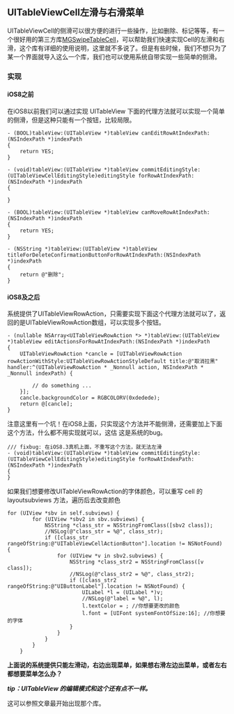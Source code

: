 ## UITableViewCell左滑与右滑菜单

UITableViewCell的侧滑可以很方便的进行一些操作，比如删除、标记等等，有一个很好用的第三方库[MGSwipeTableCell](https://github.com/MortimerGoro/MGSwipeTableCell)，可以帮助我们快速实现Cell的左滑和右滑，这个库有详细的使用说明，这里就不多说了。但是有些时候，我们不想只为了某一个界面就导入这么一个库，我们也可以使用系统自带实现一些简单的侧滑。


### 实现

#### iOS8之前

在iOS8以前我们可以通过实现 UITableView 下面的代理方法就可以实现一个简单的侧滑，但是这种只能有一个按钮，比较局限。

```
- (BOOL)tableView:(UITableView *)tableView canEditRowAtIndexPath:(NSIndexPath *)indexPath
{
    return YES;
}

- (void)tableView:(UITableView *)tableView commitEditingStyle:(UITableViewCellEditingStyle)editingStyle forRowAtIndexPath:(NSIndexPath *)indexPath
{
    
}

- (BOOL)tableView:(UITableView *)tableView canMoveRowAtIndexPath:(NSIndexPath *)indexPath
{
    return YES;
}

- (NSString *)tableView:(UITableView *)tableView titleForDeleteConfirmationButtonForRowAtIndexPath:(NSIndexPath *)indexPath 
{
    return @"删除";
}
```

#### iOS8及之后

系统提供了UITableViewRowAction，只需要实现下面这个代理方法就可以了，返回的是UITableViewRowAction数组，可以实现多个按钮。

```
- (nullable NSArray<UITableViewRowAction *> *)tableView:(UITableView *)tableView editActionsForRowAtIndexPath:(NSIndexPath *)indexPath
{
    UITableViewRowAction *cancle = [UITableViewRowAction rowActionWithStyle:UITableViewRowActionStyleDefault title:@"取消拉黑" handler:^(UITableViewRowAction * _Nonnull action, NSIndexPath * _Nonnull indexPath) {
        
		// do something ...
    }];
    cancle.backgroundColor = RGBCOLORV(0xdedede);
    return @[cancle];
}
```

注意这里有一个坑！在iOS8上面，只实现这个方法并不能侧滑，还需要加上下面这个方法，什么都不用实现就可以，这估 这是系统的bug。

```
/// fixbug: 在iOS8.3真机上面，不重写这个方法，就无法左滑 
- (void)tableView:(UITableView *)tableView commitEditingStyle:(UITableViewCellEditingStyle)editingStyle forRowAtIndexPath:(NSIndexPath *)indexPath
{
}
```

如果我们想要修改UITableViewRowAction的字体颜色，可以重写 cell 的 layoutsubviews 方法，遍历后去改变颜色

```
for (UIView *sbv in self.subviews) {
        for (UIView *sbv2 in sbv.subviews) {
            NSString *class_str = NSStringFromClass([sbv2 class]);
            //NSLog(@"class_str = %@", class_str);
            if ([class_str rangeOfString:@"UITableViewCellActionButton"].location != NSNotFound) {
                for (UIView *v in sbv2.subviews) {
                    NSString *class_str2 = NSStringFromClass([v class]);
                    //NSLog(@"class_str2 = %@", class_str2);
                    if ([class_str2 rangeOfString:@"UIButtonLabel"].location != NSNotFound) {
                        UILabel *l = (UILabel *)v;
                        //NSLog(@"label = %@", l);
                        l.textColor = ; //你想要更改的颜色
                        l.font = [UIFont systemFontOfSize:16]; //你想要的字体
                    }
                }
            }
        }
    }
```


**上面说的系统提供只能左滑动，右边出现菜单，如果想右滑左边出菜单，或者左右都想要菜单怎么办？**

***tip：UITableView 的编辑模式和这个还有点不一样。***

这可以参照文章最开始出现那个库。

